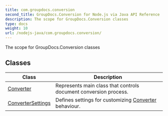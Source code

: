 ```yaml
---
title: com.groupdocs.conversion
second_title: GroupDocs.Conversion for Node.js via Java API Reference
description: The scope for GroupDocs.Conversion classes
type: docs
weight: 10
url: /nodejs-java/com.groupdocs.conversion/
---
```


The scope for GroupDocs.Conversion classes


## Classes

| Class | Description |
| --- | --- |
| [Converter](../com.groupdocs.conversion/converter) | Represents main class that controls document conversion process. |
| [ConverterSettings](../com.groupdocs.conversion/convertersettings) | Defines settings for customizing [Converter](../com.groupdocs.conversion/converter) behaviour. |
